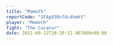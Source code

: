 ```yaml
---
title: "Mamoth"
reportCode: "1FAg938n7dc4hmkY"
player: "Mamoth"
fight: "The Curator"
date: 2021-09-12T20:20:12.967000+00:00
---
```

